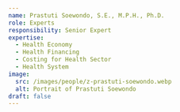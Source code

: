 ```yaml
---
name: Prastuti Soewondo, S.E., M.P.H., Ph.D.
role: Experts
responsibility: Senior Expert
expertise:
  - Health Economy
  - Health Financing
  - Costing for Health Sector
  - Health System
image:
  src: /images/people/z-prastuti-soewondo.webp
  alt: Portrait of Prastuti Soewondo
draft: false
---
```

